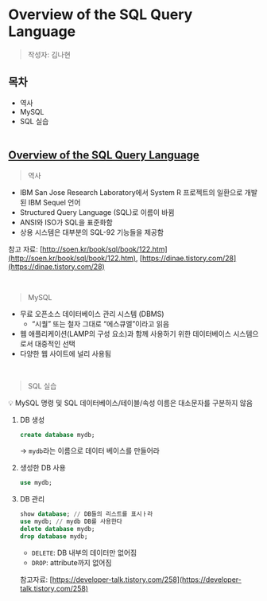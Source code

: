 # Overview of the SQL Query Language

> 작성자: 김나현

## 목차

- 역사
- MySQL
- SQL 실습
  <br/><br/>

## **[Overview of the SQL Query Language](https://github.com/Poin-Book/2023.09-database/blob/main/Chapter%2003%20-%20Introdution%20to%20SQL/Item%2001%20-%20Overview%20of%20the%20SQL%20Query%20Lanuage/Note.md#overview-of-the-sql-query-language)**

> 역사

- IBM San Jose Research Laboratory에서 System R 프로젝트의 일환으로 개발된 IBM Sequel 언어
- Structured Query Language (SQL)로 이름이 바뀜
- ANSI와 ISO가 SQL을 표준화함
- 상용 시스템은 대부분의 SQL-92 기능들을 제공함

참고 자료: [http://soen.kr/book/sql/book/122.htm](http://soen.kr/book/sql/book/122.htm), [https://dinae.tistory.com/28](https://dinae.tistory.com/28)

<br/>

> MySQL

- 무료 오픈소스 데이터베이스 관리 시스템 (DBMS)
  - “시퀄” 또는 철자 그대로 “에스큐엘”이라고 읽음
- 웹 애플리케이션(LAMP의 구성 요소)과 함께 사용하기 위한 데이터베이스 시스템으로서 대중적인 선택
- 다양한 웹 사이트에 널리 사용됨

<br/>

> SQL 실습

<aside>
💡 MySQL 명령 및 SQL 데이터베이스/테이블/속성 이름은 대소문자를 구분하지 않음

</aside>

1. DB 생성

   ```sql
   create database mydb;
   ```

   → `mydb`라는 이름으로 데이터 베이스를 만들어라

2. 생성한 DB 사용

   ```sql
   use mydb;
   ```

3. DB 관리

   ```sql
   show database; // DB들의 리스트를 표시ㅏ라
   use mydb; // mydb DB를 사용한다
   delete database mydb;
   drop database mydb;
   ```

   - `DELETE`: DB 내부의 데이터만 없어짐
   - `DROP`: attribute까지 없어짐

   참고자료: [https://developer-talk.tistory.com/258](https://developer-talk.tistory.com/258)
